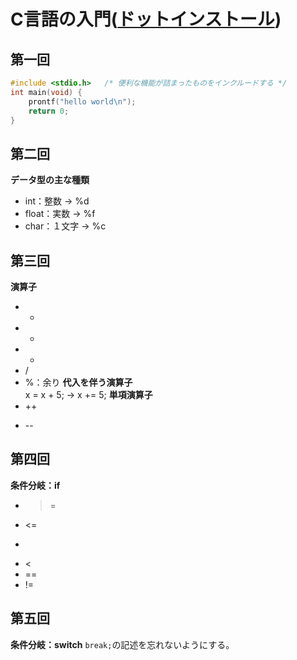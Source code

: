 # C言語の入門([ドットインストール](http://dotinstall.com/lessons/basic_c))

## 第一回
```hello.c
#include <stdio.h>   /* 便利な機能が詰まったものをインクルードする */
int main(void) {
	prontf("hello world\n");
	return 0;
}
```

## 第二回
**データ型の主な種類**
- int：整数 -> %d
- float：実数 -> %f
- char：１文字 -> %c

## 第三回
**演算子**
- +
- -
- *
- /
- %：余り
**代入を伴う演算子**	
x = x + 5; -> x += 5;
**単項演算子**
- ++
* --

## 第四回
**条件分岐：if**
- >=
- <=
- >
- <
- ==
- !=

## 第五回
**条件分岐：switch**
`break;`の記述を忘れないようにする。